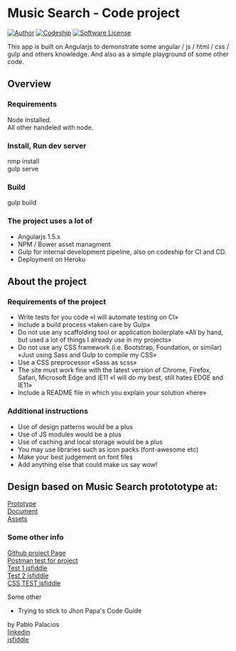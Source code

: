 # Music Search - Code project
[![Author](http://img.shields.io/badge/author-@moplin-blue.svg?style=flat-square)](https://www.linkedin.com/in/moplin)
[![Codeship](https://img.shields.io/codeship/d6c1ddd0-16a3-0132-5f85-2e35c05e22b1.svg?style=flat-square)](https://app.codeship.com/projects/209222)
[![Software License](https://img.shields.io/badge/license-MIT-brightgreen.svg?style=flat-square)](LICENSE)

This app is built on Angularjs  to demonstrate some angular / js / html / css / gulp and others knowledge. And also as a simple playground of some other code.

## Overview

### Requirements
Node installed.  
All other handeled with node.

### Install, Run dev server
nmp install  
gulp serve  

### Build
gulp build

### The project uses a lot of
* Angularjs 1.5.x
* NPM / Bower asset managment
* Gulp for internal development pipeline, also on codeship for CI and CD.
* Deployment on Heroku

## About the project
### Requirements of the project
+ Write tests for you code «I will automate testing on CI»
+ Include a build process «taken care by Gulp»
+ Do not use any scaffolding tool or application boilerplate «All by hand, but used a lot of things I already use in my projects»
+ Do not use any CSS framework (i.e. Bootstrap, Foundation, or similar) «Just using Sass and Gulp to compile my CSS»
+ Use a CSS preprocessor «Sass as scss»
+ The site must work fine with the latest version of Chrome, Firefox, Safari, Microsoft Edge and IE11 «I will do my best, still hates EDGE and IE11»
+ Include a README file in which you explain your solution «here»

### Additional instructions
+ Use of design patterns would be a plus
+ Use of JS modules would be a plus
+ Use of caching and local storage would be a plus
+ You may use libraries such as icon packs (font-awesome etc)
+ Make your best judgement on font files
+ Add anything else that could make us say wow!

## Design based on Music Search protototype at:
[Prototype](https://projects.invisionapp.com/share/XVAJ2MMK7#/screens)  
[Document](https://docs.google.com/document/d/1iAIoVCVNkNxbrWKZdeiLfsujEC0CIeZV3Wp_aTqiU00/edit#heading=h.52d0fjtpdj3k)  
[Assets](https://bitbucket.org/compucorp/recruitment-music-search/overview)

### Some other info
<!---[Heroku App](http://music-search-moplin.herokuapp.com)  -->
[Github project Page](https://moplin.github.io/musicSearch-test/)  
[Postman test for project](https://www.getpostman.com/collections/378371f177930b68cc00)   
[Test 1 jsfiddle](http://jsfiddle.net/moplin/6qy6cfat/)  
[Test 2 jsfiddle](http://jsfiddle.net/moplin/c020mLL4/)  
[CSS TEST jsfiddle](https://jsfiddle.net/moplin/c95ab9mj/)  


Some other
* Trying to stick to Jhon Papa's Code Guide

by Pablo Palacios  
[linkedin](https://www.linkedin.com/in/moplin/)  
[jsfiddle](http://jsfiddle.net/user/moplin/fiddles/)  

<!---
Principles considered:
1. Code organized and clean (inside modules you will find distribution inside views
2. Prepared for modularity (main app in src/app/music-search)
3. I will do my best to keep controllers simple (DOM interactions or data manipulation)
4. Directives when needed 
  5. Data processing should always be kept in models (my services), that way they can easily be shared between controllers and other services.
  6. Separate server interaction and error handling from the model -contained functions-
7. prefere to use getters / setters for data inter comunication   
8. workflow automated with gulp - bower (for asset pipeline)

Obviusly tring to mantain Style - {Angular 1 Style Guide - johnpapa}
-->
